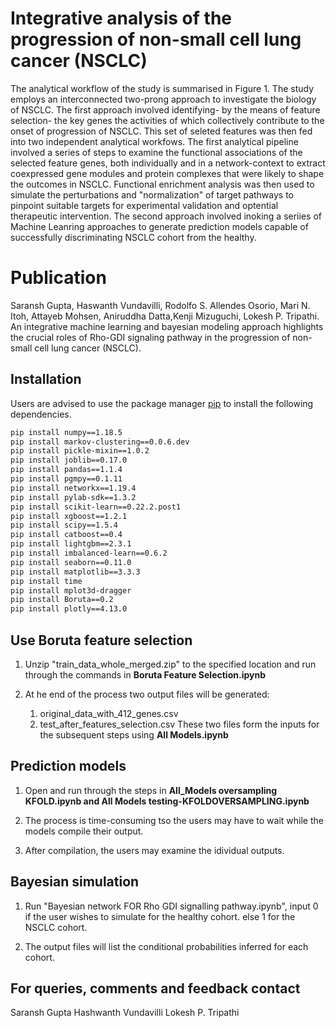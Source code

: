 # Integrative analysis of the progression of non-small cell lung cancer (NSCLC)
The analytical workflow of the study is summarised in Figure 1. The study employs an interconnected two-prong approach to investigate the biology of NSCLC. The first approach involved identifying- by the means of feature selection- the key genes the activities of which collectively contribute to the onset of progression of NSCLC. This set of seleted features was then fed into two independent analytical workfows.
    The first analytical pipeline involved a series of steps to examine the functional associations of the selected feature genes, both individually and in a network-context to extract coexpressed gene modules and protein complexes that were likely to shape the outcomes in NSCLC. Functional enrichment analysis was then used to simulate the perturbations and "normalization" of target pathways to pinpoint suitable targets for experimental validation and optential therapeutic intervention.
    The second approach involved inoking a seriies of Machine Leanring approaches to generate prediction models capable of successfully discriminating NSCLC cohort from the healthy.

# Publication
Saransh Gupta, Haswanth Vundavilli, Rodolfo S. Allendes Osorio, Mari N. Itoh, Attayeb Mohsen, Aniruddha Datta,Kenji Mizuguchi, Lokesh P. Tripathi. An integrative machine learning and bayesian modeling approach highlights the crucial roles of Rho-GDI signaling pathway in the progression of non-small cell lung cancer (NSCLC). 

## Installation

Users are advised to use the package manager [pip](https://pip.pypa.io/en/stable/) to install the following dependencies.

```bash
pip install numpy==1.18.5
pip install markov-clustering==0.0.6.dev
pip install pickle-mixin==1.0.2
pip install joblib==0.17.0
pip install pandas==1.1.4
pip install pgmpy==0.1.11
pip install networkx==1.19.4
pip install pylab-sdk==1.3.2
pip install scikit-learn==0.22.2.post1
pip install xgboost==1.2.1
pip install scipy==1.5.4
pip install catboost==0.4
pip install lightgbm==2.3.1
pip install imbalanced-learn==0.6.2
pip install seaborn==0.11.0
pip install matplotlib==3.3.3
pip install time
pip install mplot3d-dragger
pip install Boruta==0.2
pip install plotly==4.13.0
```
## Use Boruta feature selection

1. Unzip "train_data_whole_merged.zip" to the specified location and run through the commands in <b>Boruta Feature Selection.ipynb</b>

2. At he end of the process two output files will be generated:
   1. original_data_with_412_genes.csv
   2. test_after_features_selection.csv
  These two files form the inputs for the subsequent steps using <b>All Models.ipynb</b>

## Prediction models

1. Open and run through the steps in <b>All_Models oversampling KFOLD.ipynb and All Models testing-KFOLDOVERSAMPLING.ipynb </b> 

2. The process is time-consuming tso the users may have to wait while the models compile their output.

3. After compilation, the users may examine the idividual outputs.

## Bayesian simulation

1. Run "Bayesian network FOR Rho GDI signalling pathway.ipynb", input 0 if the user wishes to simulate for the healthy cohort. else 1 for the NSCLC cohort.

2. The output files will list the conditional probabilities inferred for each cohort.

## For queries, comments and feedback contact
Saransh Gupta
Hashwanth Vundavilli
Lokesh P. Tripathi
